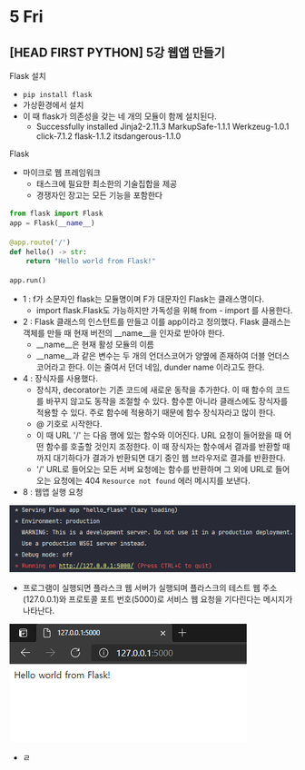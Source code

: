 # 5 Fri

## \[HEAD FIRST PYTHON\] 5강 웹앱 만들기 <a id="sql"></a>

Flask 설치

* `pip install flask`
* 가상환경에서 설치
* 이 때 flask가 의존성을 갖는 네 개의 모듈이 함께 설치된다.
  * Successfully installed Jinja2-2.11.3 MarkupSafe-1.1.1 Werkzeug-1.0.1 click-7.1.2 flask-1.1.2 itsdangerous-1.1.0

Flask

* 마이크로 웹 프레임워크
  * 태스크에 필요한 최소한의 기술집합을 제공
  * 경쟁자인 장고는 모든 기능을 포함한다

```python
from flask import Flask
app = Flask(__name__)

@app.route('/')
def hello() -> str:
    return "Hello world from Flask!"

app.run()
```

* 1 : f가 소문자인 flask는 모듈명이며 F가 대문자인 Flask는 클래스명이다.
  * import flask.Flask도 가능하지만 가독성을 위해 from - import 를 사용한다.
* 2 : Flask 클래스의 인스턴트를 만들고 이를 app이라고 정의했다. Flask 클래스는 객체를 만들 때 현재 버전의 \_\_name\_\_을 인자로 받아야 한다.
  * \_\_name\_\_은 현재 활성 모듈의 이름
  * \_\_name\_\_과 같은 변수는 두 개의 언더스코어가 양옆에 존재하여 더블 언더스코어라고 한다. 이는 줄여서 던더 네임, dunder name 이라고도 한다.
* 4 : 장식자를 사용했다.
  * 장식자, decorator는 기존 코드에 새로운 동작을 추가한다. 이 때 함수의 코드를 바꾸지 않고도 동작을 조절할 수 있다. 함수뿐 아니라 클래스에도 장식자를 적용할 수 있다. 주로 함수에 적용하기 때문에 함수 장식자라고 많이 한다.
  * @ 기호로 시작한다.
  * 이 때 URL '/' 는 다음 행에 있는 함수와 이어진다. URL 요청이 들어왔을 때 어떤 함수를 호출할 것인지 조정한다. 이 때 장식자는 함수에서 결과를 반환할 때 까지 대기하다가 결과가 반환되면 대기 중인 웹 브라우저로 결과를 반환한다.
  * '/' URL로 들어오는 모든 서버 요청에는 함수를 반환하며 그 외에 URL로 들어오는 요청에는 404 `Resource not found` 에러 메시지를 보낸다.
* 8 : 웹앱 실행 요청

![](../../.gitbook/assets/image%20%28290%29.png)

* 프로그램이 실행되면 플라스크 웹 서버가 실행되며 플라스크의 테스트 웹 주소\(127.0.0.1\)와 프로토콜 포트 번호\(5000\)로 서비스 웹 요청을 기다린다는 메시지가 나타난다.

![](../../.gitbook/assets/image%20%28289%29.png)

* ㄹ























